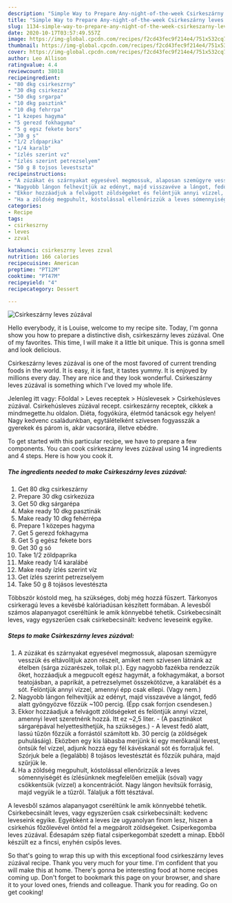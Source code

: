 ```yaml
---
description: "Simple Way to Prepare Any-night-of-the-week Csirkeszárny leves zúzával"
title: "Simple Way to Prepare Any-night-of-the-week Csirkeszárny leves zúzával"
slug: 1134-simple-way-to-prepare-any-night-of-the-week-csirkeszarny-leves-zuzaval
date: 2020-10-17T03:57:49.557Z
image: https://img-global.cpcdn.com/recipes/f2cd43fec9f214e4/751x532cq70/csirkeszarny-leves-zuzaval-recept-foto.jpg
thumbnail: https://img-global.cpcdn.com/recipes/f2cd43fec9f214e4/751x532cq70/csirkeszarny-leves-zuzaval-recept-foto.jpg
cover: https://img-global.cpcdn.com/recipes/f2cd43fec9f214e4/751x532cq70/csirkeszarny-leves-zuzaval-recept-foto.jpg
author: Leo Allison
ratingvalue: 4.4
reviewcount: 38018
recipeingredient:
- "80 dkg csirkeszrny"
- "30 dkg csirkezza"
- "50 dkg srgarpa"
- "10 dkg pasztink"
- "10 dkg fehrrpa"
- "1 kzepes hagyma"
- "5 gerezd fokhagyma"
- "5 g egsz fekete bors"
- "30 g s"
- "1/2 zldpaprika"
- "1/4 karalb"
- "ízlés szerint vz"
- "ízlés szerint petrezselyem"
- "50 g 8 tojsos levestszta"
recipeinstructions:
- "A zúzákat és szárnyakat egyesével megmossuk, alaposan szemügyre vesszük és eltávolítjuk azon részeit, amiket nem szívesen látnánk az ételben (sárga zúzarészek, tollak pl.). Egy nagyobb fazékba rendezzük őket, hozzáadjuk a megpucolt egész hagymát, a fokhagymákat, a borsot teatojásban, a paprikát, a petrezselymet összekötözve, a karalábét és a sót. Felöntjük annyi vízzel, amennyi épp csak ellepi. (Vagy nem.)"
- "Nagyobb lángon felhevítjük az edényt, majd visszavéve a lángot, fedő alatt gyöngyözve főzzük ~100 percig. (Épp csak forrjon csendesen.)"
- "Ekkor hozzáadjuk a felvágott zöldségeket és felöntjük annyi vízzel, amennyi levet szeretnénk hozzá. Itt ez ~2,5 liter. (A pasztinákot sárgarépával helyettesíthetjük, ha szükséges.) A levest fedő alatt, lassú tűzön főzzük a forrástól számított kb. 30 percig (a zöldségek puhulásáig). Eközben egy kis lábasba merjünk ki egy merőkanál levest, öntsük fel vízzel, adjunk hozzá egy fél kávéskanál sót és forraljuk fel. Szórjuk bele a (legalább) 8 tojásos levestésztát és főzzük puhára, majd szűrjük le."
- "Ha a zöldség megpuhult, kóstolással ellenőrizzük a leves sómennyiségét és ízlésünknek megfelelően emeljük (sóval) vagy csökkentsük (vízzel) a koncentrációt. Nagy lángon hevítsük forrásig, majd vegyük le a tűzről. Tálaljuk a főtt tésztával."
categories:
- Recipe
tags:
- csirkeszrny
- leves
- zzval

katakunci: csirkeszrny leves zzval 
nutrition: 166 calories
recipecuisine: American
preptime: "PT12M"
cooktime: "PT47M"
recipeyield: "4"
recipecategory: Dessert

---
```



![Csirkeszárny leves zúzával](https://img-global.cpcdn.com/recipes/f2cd43fec9f214e4/751x532cq70/csirkeszarny-leves-zuzaval-recept-foto.jpg)

Hello everybody, it is Louise, welcome to my recipe site. Today, I'm gonna show you how to prepare a distinctive dish, csirkeszárny leves zúzával. One of my favorites. This time, I will make it a little bit unique. This is gonna smell and look delicious.

Csirkeszárny leves zúzával is one of the most favored of current trending foods in the world. It is easy, it is fast, it tastes yummy. It is enjoyed by millions every day. They are nice and they look wonderful. Csirkeszárny leves zúzával is something which I've loved my whole life.

Jelenleg itt vagy: Főoldal &gt; Leves receptek &gt; Húslevesek &gt; Csirkehúsleves zúzával. Csirkehúsleves zúzával recept. csirkeszárny receptek, cikkek a mindmegette.hu oldalon. Diéta, fogyókúra, életmód tanácsok egy helyen! Nagy kedvenc családunkban, egytálételként szívesen fogyasszák a gyerekek és párom is, akár vacsorára, illetve ebédre.


To get started with this particular recipe, we have to prepare a few components. You can cook csirkeszárny leves zúzával using 14 ingredients and 4 steps. Here is how you cook it.

<!--inarticleads1-->

##### The ingredients needed to make Csirkeszárny leves zúzával:

1. Get 80 dkg csirkeszárny
1. Prepare 30 dkg csirkezúza
1. Get 50 dkg sárgarépa
1. Make ready 10 dkg pasztinák
1. Make ready 10 dkg fehérrépa
1. Prepare 1 közepes hagyma
1. Get 5 gerezd fokhagyma
1. Get 5 g egész fekete bors
1. Get 30 g só
1. Take 1/2 zöldpaprika
1. Make ready 1/4 karalábé
1. Make ready ízlés szerint víz
1. Get ízlés szerint petrezselyem
1. Take 50 g 8 tojásos levestészta


Többször kóstold meg, ha szükséges, dobj még hozzá fűszert. Tárkonyos csirkeragú leves a kevésbé kalóriadúsan készített formában. A levesből számos alapanyagot cseréltünk le amik könnyebbé tehetik. Csirkebecsinált leves, vagy egyszerűen csak csirkebecsinált: kedvenc leveseink egyike. 

<!--inarticleads2-->

##### Steps to make Csirkeszárny leves zúzával:

1. A zúzákat és szárnyakat egyesével megmossuk, alaposan szemügyre vesszük és eltávolítjuk azon részeit, amiket nem szívesen látnánk az ételben (sárga zúzarészek, tollak pl.). Egy nagyobb fazékba rendezzük őket, hozzáadjuk a megpucolt egész hagymát, a fokhagymákat, a borsot teatojásban, a paprikát, a petrezselymet összekötözve, a karalábét és a sót. Felöntjük annyi vízzel, amennyi épp csak ellepi. (Vagy nem.)
1. Nagyobb lángon felhevítjük az edényt, majd visszavéve a lángot, fedő alatt gyöngyözve főzzük ~100 percig. (Épp csak forrjon csendesen.)
1. Ekkor hozzáadjuk a felvágott zöldségeket és felöntjük annyi vízzel, amennyi levet szeretnénk hozzá. Itt ez ~2,5 liter. - (A pasztinákot sárgarépával helyettesíthetjük, ha szükséges.) - A levest fedő alatt, lassú tűzön főzzük a forrástól számított kb. 30 percig (a zöldségek puhulásáig). Eközben egy kis lábasba merjünk ki egy merőkanál levest, öntsük fel vízzel, adjunk hozzá egy fél kávéskanál sót és forraljuk fel. Szórjuk bele a (legalább) 8 tojásos levestésztát és főzzük puhára, majd szűrjük le.
1. Ha a zöldség megpuhult, kóstolással ellenőrizzük a leves sómennyiségét és ízlésünknek megfelelően emeljük (sóval) vagy csökkentsük (vízzel) a koncentrációt. Nagy lángon hevítsük forrásig, majd vegyük le a tűzről. Tálaljuk a főtt tésztával.


A levesből számos alapanyagot cseréltünk le amik könnyebbé tehetik. Csirkebecsinált leves, vagy egyszerűen csak csirkebecsinált: kedvenc leveseink egyike. Egyébként a leves íze ugyanolyan finom lesz, hiszen a csirkehús főzőlevével öntöd fel a megpárolt zöldségeket. Csiperkegomba leves zúzával. Édesapám szép fiatal csiperkegombát szedett a minap. Ebből készült ez a fincsi, enyhén csípős leves. 

So that's going to wrap this up with this exceptional food csirkeszárny leves zúzával recipe. Thank you very much for your time. I'm confident that you will make this at home. There's gonna be interesting food at home recipes coming up. Don't forget to bookmark this page on your browser, and share it to your loved ones, friends and colleague. Thank you for reading. Go on get cooking!
